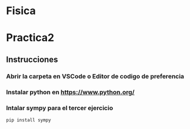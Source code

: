 # Fisica


# Practica2
## Instrucciones
### Abrir la carpeta en VSCode o Editor de codigo de preferencia 
### Instalar python en https://www.python.org/
### Intalar sympy para el tercer ejercicio
```
pip install sympy
```
